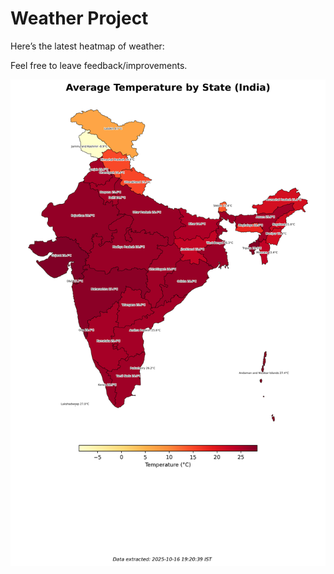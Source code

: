# Weather Project

Here’s the latest heatmap of weather:

Feel free to leave feedback/improvements.

![India Heatmap](docs/assets/india_heatmap.png?v=F0F831)
